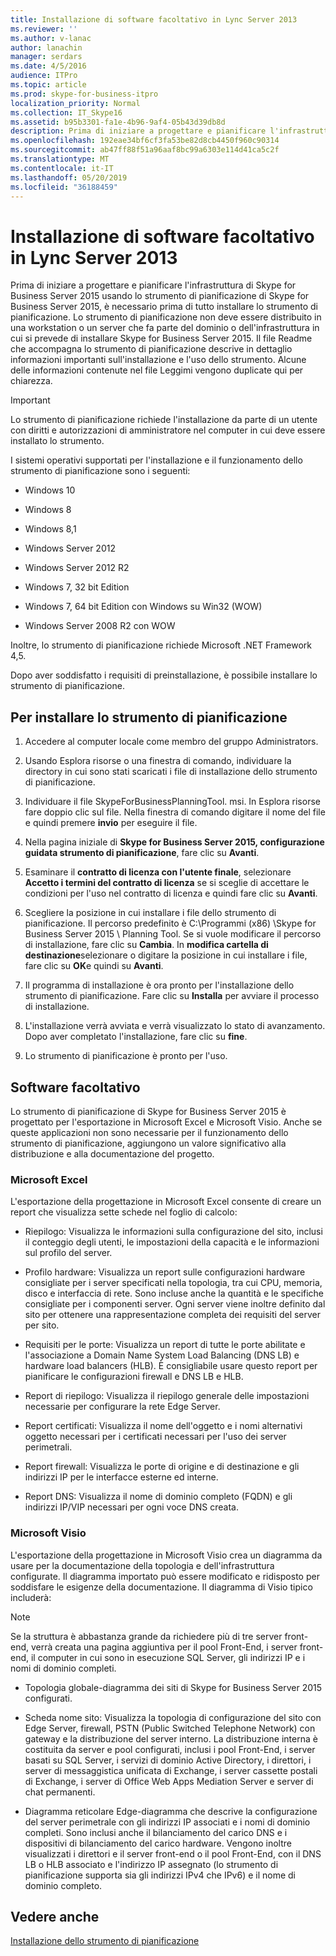 ```yaml
---
title: Installazione di software facoltativo in Lync Server 2013
ms.reviewer: ''
ms.author: v-lanac
author: lanachin
manager: serdars
ms.date: 4/5/2016
audience: ITPro
ms.topic: article
ms.prod: skype-for-business-itpro
localization_priority: Normal
ms.collection: IT_Skype16
ms.assetid: b95b3301-fa1e-4b96-9af4-05b43d39db8d
description: Prima di iniziare a progettare e pianificare l'infrastruttura di Skype for Business Server 2015 usando lo strumento di pianificazione di Skype for Business Server 2015, è necessario prima di tutto installare lo strumento di pianificazione. Lo strumento di pianificazione non deve essere distribuito in una workstation o un server che fa parte del dominio o dell'infrastruttura in cui si prevede di installare Skype for Business Server 2015. Il file Readme che accompagna lo strumento di pianificazione descrive in dettaglio informazioni importanti sull'installazione e l'uso dello strumento. Alcune delle informazioni contenute nel file Leggimi vengono duplicate qui per chiarezza.
ms.openlocfilehash: 192eae34bf6cf3fa53be82d8cb4450f960c90314
ms.sourcegitcommit: ab47ff88f51a96aaf8bc99a6303e114d41ca5c2f
ms.translationtype: MT
ms.contentlocale: it-IT
ms.lasthandoff: 05/20/2019
ms.locfileid: "36188459"
---
```

# <a name="install-the-planning-tool-in-skype-for-business-server-2015"></a>Installazione di software facoltativo in Lync Server 2013

Prima di iniziare a progettare e pianificare l'infrastruttura di Skype for Business Server 2015 usando lo strumento di pianificazione di Skype for Business Server 2015, è necessario prima di tutto installare lo strumento di pianificazione. Lo strumento di pianificazione non deve essere distribuito in una workstation o un server che fa parte del dominio o dell'infrastruttura in cui si prevede di installare Skype for Business Server 2015. Il file Readme che accompagna lo strumento di pianificazione descrive in dettaglio informazioni importanti sull'installazione e l'uso dello strumento. Alcune delle informazioni contenute nel file Leggimi vengono duplicate qui per chiarezza.

> [!IMPORTANT]
> Lo strumento di pianificazione richiede l'installazione da parte di un utente con diritti e autorizzazioni di amministratore nel computer in cui deve essere installato lo strumento.

I sistemi operativi supportati per l'installazione e il funzionamento dello strumento di pianificazione sono i seguenti:

- Windows 10

- Windows 8

- Windows 8,1

- Windows Server 2012

- Windows Server 2012 R2

- Windows 7, 32 bit Edition

- Windows 7, 64 bit Edition con Windows su Win32 (WOW)

- Windows Server 2008 R2 con WOW

Inoltre, lo strumento di pianificazione richiede Microsoft .NET Framework 4,5.

Dopo aver soddisfatto i requisiti di preinstallazione, è possibile installare lo strumento di pianificazione.



## <a name="to-install-the-planning-tool"></a>Per installare lo strumento di pianificazione

1. Accedere al computer locale come membro del gruppo Administrators.

2. Usando Esplora risorse o una finestra di comando, individuare la directory in cui sono stati scaricati i file di installazione dello strumento di pianificazione.

3. Individuare il file SkypeForBusinessPlanningTool. msi. In Esplora risorse fare doppio clic sul file. Nella finestra di comando digitare il nome del file e quindi premere **invio** per eseguire il file.

4. Nella pagina iniziale di **Skype for Business Server 2015, configurazione guidata strumento di pianificazione**, fare clic su **Avanti**.

5. Esaminare il **contratto di licenza con l'utente finale**, selezionare **Accetto i termini del contratto di licenza** se si sceglie di accettare le condizioni per l'uso nel contratto di licenza e quindi fare clic su **Avanti**.

6. Scegliere la posizione in cui installare i file dello strumento di pianificazione. Il percorso predefinito è C:\Programmi (x86) \Skype for Business Server 2015 \ Planning Tool. Se si vuole modificare il percorso di installazione, fare clic su **Cambia**. In **modifica cartella di destinazione**selezionare o digitare la posizione in cui installare i file, fare clic su **OK**e quindi su **Avanti**.

7. Il programma di installazione è ora pronto per l'installazione dello strumento di pianificazione. Fare clic su **Installa** per avviare il processo di installazione.

8. L'installazione verrà avviata e verrà visualizzato lo stato di avanzamento. Dopo aver completato l'installazione, fare clic su **fine**.

9. Lo strumento di pianificazione è pronto per l'uso.

## <a name="optional-software"></a>Software facoltativo
<a name="Optional_Software"> </a>

Lo strumento di pianificazione di Skype for Business Server 2015 è progettato per l'esportazione in Microsoft Excel e Microsoft Visio. Anche se queste applicazioni non sono necessarie per il funzionamento dello strumento di pianificazione, aggiungono un valore significativo alla distribuzione e alla documentazione del progetto.

### <a name="microsoft-excel"></a>Microsoft Excel

L'esportazione della progettazione in Microsoft Excel consente di creare un report che visualizza sette schede nel foglio di calcolo:

- Riepilogo: Visualizza le informazioni sulla configurazione del sito, inclusi il conteggio degli utenti, le impostazioni della capacità e le informazioni sul profilo del server.

- Profilo hardware: Visualizza un report sulle configurazioni hardware consigliate per i server specificati nella topologia, tra cui CPU, memoria, disco e interfaccia di rete. Sono incluse anche la quantità e le specifiche consigliate per i componenti server. Ogni server viene inoltre definito dal sito per ottenere una rappresentazione completa dei requisiti del server per sito.

- Requisiti per le porte: Visualizza un report di tutte le porte abilitate e l'associazione a Domain Name System Load Balancing (DNS LB) e hardware load balancers (HLB). È consigliabile usare questo report per pianificare le configurazioni firewall e DNS LB e HLB.

- Report di riepilogo: Visualizza il riepilogo generale delle impostazioni necessarie per configurare la rete Edge Server.

- Report certificati: Visualizza il nome dell'oggetto e i nomi alternativi oggetto necessari per i certificati necessari per l'uso dei server perimetrali.

- Report firewall: Visualizza le porte di origine e di destinazione e gli indirizzi IP per le interfacce esterne ed interne.

- Report DNS: Visualizza il nome di dominio completo (FQDN) e gli indirizzi IP/VIP necessari per ogni voce DNS creata.

### <a name="microsoft-visio"></a>Microsoft Visio

L'esportazione della progettazione in Microsoft Visio crea un diagramma da usare per la documentazione della topologia e dell'infrastruttura configurate. Il diagramma importato può essere modificato e ridisposto per soddisfare le esigenze della documentazione. Il diagramma di Visio tipico includerà:

> [!NOTE]
> Se la struttura è abbastanza grande da richiedere più di tre server front-end, verrà creata una pagina aggiuntiva per il pool Front-End, i server front-end, il computer in cui sono in esecuzione SQL Server, gli indirizzi IP e i nomi di dominio completi.

- Topologia globale-diagramma dei siti di Skype for Business Server 2015 configurati.

- Scheda nome sito: Visualizza la topologia di configurazione del sito con Edge Server, firewall, PSTN (Public Switched Telephone Network) con gateway e la distribuzione del server interno. La distribuzione interna è costituita da server e pool configurati, inclusi i pool Front-End, i server basati su SQL Server, i servizi di dominio Active Directory, i direttori, i server di messaggistica unificata di Exchange, i server cassette postali di Exchange, i server di Office Web Apps Mediation Server e server di chat permanenti.

- Diagramma reticolare Edge-diagramma che descrive la configurazione del server perimetrale con gli indirizzi IP associati e i nomi di dominio completi. Sono inclusi anche il bilanciamento del carico DNS e i dispositivi di bilanciamento del carico hardware. Vengono inoltre visualizzati i direttori e il server front-end o il pool Front-End, con il DNS LB o HLB associato e l'indirizzo IP assegnato (lo strumento di pianificazione supporta sia gli indirizzi IPv4 che IPv6) e il nome di dominio completo.

## <a name="see-also"></a>Vedere anche
<a name="Optional_Software"> </a>

[Installazione dello strumento di pianificazione](https://technet.microsoft.com/library/ebdc9e26-4b22-4b02-85b9-7462bcfe7c93.aspx)
